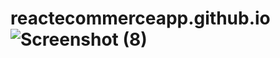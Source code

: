 # reactecommerceapp.github.io![Screenshot (8)](https://user-images.githubusercontent.com/114466825/220538352-15c97e91-1f9f-4fda-8b3c-06f835d47961.png)
